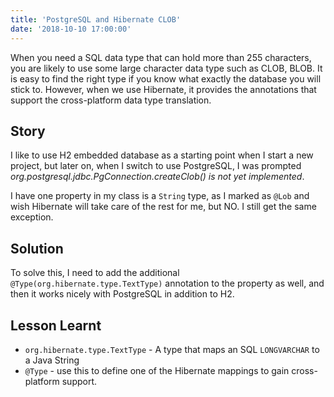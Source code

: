 ```yaml
---
title: 'PostgreSQL and Hibernate CLOB'
date: '2018-10-10 17:00:00'
---
```

When you need a SQL data type that can hold more than 255 characters, you are likely to use some large character data type such as CLOB, BLOB. It is easy to find the right type if you know what exactly the database you will stick to. However, when we use Hibernate, it provides the annotations that support the cross-platform data type translation.
<!-- Excerpt End -->

## Story

I like to use H2 embedded database as a starting point when I start a new project, but later on, when I switch to use PostgreSQL, I was prompted *org.postgresql.jdbc.PgConnection.createClob() is not yet implemented*.

I have one property in my class is a `String` type, as I marked as `@Lob` and wish Hibernate will take care of the rest for me, but NO. I still get the same exception.

## Solution

To solve this, I need to add the additional `@Type(org.hibernate.type.TextType)` annotation to the property as well, and then it works nicely with PostgreSQL in addition to H2.

## Lesson Learnt

- `org.hibernate.type.TextType` - A type that maps an SQL `LONGVARCHAR` to a Java String
- `@Type` - use this to define one of the Hibernate mappings to gain cross-platform support.


